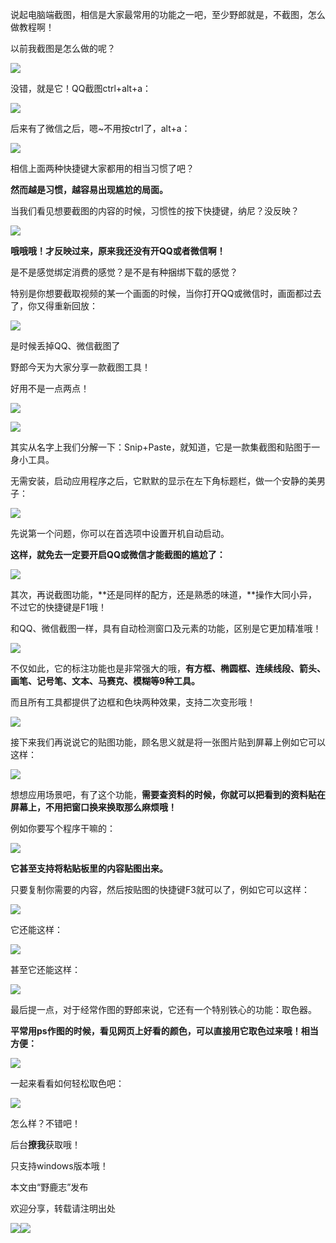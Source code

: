 说起电脑端截图，相信是大家最常用的功能之一吧，至少野郎就是，不截图，怎么做教程啊！

以前我截图是怎么做的呢？

![](https://pic2.zhimg.com/v2-29972d51c8ff091e19931910625efd1d_r.jpg)  
  

没错，就是它！QQ截图ctrl+alt+a：

![](https://pic4.zhimg.com/v2-1555549bc0fd40c0992e4f876cec2d3b_r.jpg)  
  

后来有了微信之后，嗯~不用按ctrl了，alt+a：

![](https://pic2.zhimg.com/v2-7c62dbe982f56ef71e12ab6bbbd52fa9_r.jpg)  
  

相信上面两种快捷键大家都用的相当习惯了吧？

**然而越是习惯，越容易出现尴尬的局面。**

  

当我们看见想要截图的内容的时候，习惯性的按下快捷键，纳尼？没反映？

![](https://pic1.zhimg.com/v2-2bc9bde3a5fde50a1f745ee16be16514_r.jpg)  
  

**哦哦哦！才反映过来，原来我还没有开QQ或者微信啊！**

  

是不是感觉绑定消费的感觉？是不是有种捆绑下载的感觉？

  

特别是你想要截取视频的某一个画面的时候，当你打开QQ或微信时，画面都过去了，你又得重新回放：

![](https://pic2.zhimg.com/v2-c614b56f89fcff9c9c775241fa055dd5_r.jpg)  
  

是时候丢掉QQ、微信截图了

野郎今天为大家分享一款截图工具！

好用不是一点两点！

![](undefined)  
  
![](https://pic2.zhimg.com/v2-29972d51c8ff091e19931910625efd1d_r.jpg)  
  

其实从名字上我们分解一下：Snip+Paste，就知道，它是一款集截图和贴图于一身小工具。

  

无需安装，启动应用程序之后，它默默的显示在左下角标题栏，做一个安静的美男子：

![](undefined)  
  

先说第一个问题，你可以在首选项中设置开机自动启动。

  

**这样，就免去一定要开启QQ或微信才能截图的尴尬了：**

![](undefined)  
  

其次，再说截图功能，**还是同样的配方，还是熟悉的味道，**操作大同小异，不过它的快捷键是F1哦！

  

和QQ、微信截图一样，具有自动检测窗口及元素的功能，区别是它更加精准哦！

![](https://pic3.zhimg.com/v2-afe1267971f28f1e19d316362292f3de_r.jpg)  
  

不仅如此，它的标注功能也是非常强大的哦，**有方框、椭圆框、连续线段、箭头、画笔、记号笔、文本、马赛克、模糊等9种工具。**

  

而且所有工具都提供了边框和色块两种效果，支持二次变形哦！

![](https://pic3.zhimg.com/v2-ed0c83268d5b74492fc32233d78a81a6_r.jpg)  
  

接下来我们再说说它的贴图功能，顾名思义就是将一张图片贴到屏幕上例如它可以这样：

![](https://pic2.zhimg.com/v2-0da745fc6482db589789bd508c6a7f7d_r.jpg)  
  

想想应用场景吧，有了这个功能，**需要查资料的时候，你就可以把看到的资料贴在屏幕上，不用把窗口换来换取那么麻烦哦！**

  

例如你要写个程序干嘛的：

![](https://pic1.zhimg.com/v2-276d78a7d5866e54fb2198eeb94a8da8_r.jpg)  
  

**它甚至支持将粘贴板里的内容贴图出来。**

  

只要复制你需要的内容，然后按贴图的快捷键F3就可以了，例如它可以这样：

![](https://pic4.zhimg.com/v2-e82f1c7845beeb9730d8122c07fff9c7_r.jpg)  
  

它还能这样：

![](https://pic2.zhimg.com/v2-dc2a9d5a7d8d4890e912310682b5b465_r.jpg)  
  

甚至它还能这样：

![](https://pic2.zhimg.com/v2-90152630ecdaf84588fb2dde79298b91_r.jpg)  
  

最后提一点，对于经常作图的野郎来说，它还有一个特别铁心的功能：取色器。

  

**平常用ps作图的时候，看见网页上好看的颜色，可以直接用它取色过来哦！相当方便：**

![](undefined)  

一起来看看如何轻松取色吧：  

![](https://pic1.zhimg.com/v2-709c43ef4ebced895a0fb969bc541e68_r.jpg)

怎么样？不错吧！  

后台**撩我**获取哦！

只支持windows版本哦！

  

本文由“野鹿志”发布

欢迎分享，转载请注明出处

![](https://pic2.zhimg.com/v2-29972d51c8ff091e19931910625efd1d_r.jpg)![](https://pic4.zhimg.com/v2-8be8099e6b75278e676f0588f3b58173_r.jpg)